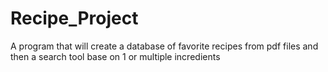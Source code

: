 # Recipe_Project

A program that will create a database of favorite recipes from pdf files and then a search tool base on 1 or multiple incredients
